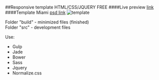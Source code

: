 ##Responsive template HTML/CSS/JQUERY FREE
####Live preview [link](http://bulatt.github.io/miami_template)
####Template Miami  [psd link](http://www.hezy.org/works/miami-free-psd/)
![template](http://www.hezy.org/wp-content/uploads/2014/11/miami_home_0-325x1280.jpg.pagespeed.ce.mLM3xcZiaP.jpg)

Folder "build" - minimized files (finished) <br>
Folder "src" - development files


Use:

* Gulp
* Jade
* Bower
* Sass
* Jquery
* Normalize.css



